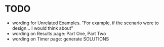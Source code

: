 TODO
====================
* wording for Unrelated Examples. "For example, if the scenario were to design... I would think about"
* wording on Results page: Part One, Part Two
* wording on Timer page: generate SOLUTIONS
